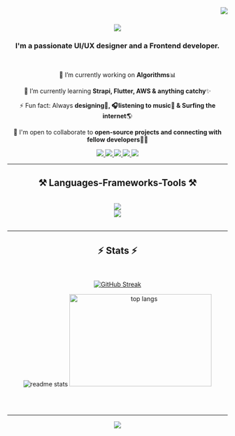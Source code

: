 <img align="right" src="https://visitor-badge.laobi.icu/badge?page_id=asare4u.asare4u" />

<h1 align="center">
    <img src="https://readme-typing-svg.herokuapp.com/?font=Righteous&size=35&center=true&vCenter=true&width=500&height=70&duration=4000&lines=Asare+Here!+👋;+Welcome+to+my+space!+🤗+✨;" />
</h1>

<h3 align="center">I'm a passionate UI/UX designer and a Frontend developer.</h3>

<br>

<div align = "center">
    
🔭 I’m currently working on **Algorithms**📊 
    
🌱 I’m currently learning **Strapi, Flutter, AWS & anything catchy**✨ 

⚡ Fun fact: Always **designing🎨, 🎧listening to music🎵 & Surfing the internet**🌎

🤝 I'm open to collaborate to **open-source projects and connecting with fellow developers**👨‍💻

</div>

<div align = "center">
 <a href="mailto:nkansahasare3@gmail.com" target="_blank">
    <img src="https://img.shields.io/badge/Gmail-D14836?style=for-the-badge&logo=gmail&logoColor=white" target="_blank"/>
 </a>
 <a href="https://linkedin.com/in/asare-nkansah-b9465724a" target="_blank">
    <img src="https://img.shields.io/badge/LinkedIn-0077B5?style=for-the-badge&logo=linkedin&logoColor=white" target="_blank" />
 </a>
 <a href="https://instagram.com/lucky_asare" target="_blank">
    <img src="https://img.shields.io/badge/Instagram-%23E4405F.svg?style=for-the-badge&logo=Instagram&logoColor=white" target="_blank" />
 </a>
 <a href="https://x.com/@LuckyAsare" target="_blank">
    <img src="https://img.shields.io/badge/Twitter(X)-000000?style=for-the-badge&logo=X&logoColor=white" target="_blank" />
 </a>
 <a href="mailto:nkansahasare3@gmail.com" target="_blank">
    <img src="https://img.shields.io/badge/Discord-%231DA1F2.svg?style=for-the-badge&logo=Discord&logoColor=white" target="_blank" />
 </a>
</div>

<hr> 

<h2 align="center">⚒️ Languages-Frameworks-Tools ⚒️</h2>

<br>

<div align="center">
    <img src="https://skillicons.dev/icons?i=figma,html,css,js,react,git,github,wordpress" /><br>
    <img src="https://skillicons.dev/icons?i=windows,nextjs,python,java,cs,cpp,php,mysql,vscode,linux" /><br>
</div>

<br>

<hr/>

<h2 align="center">⚡ Stats ⚡</h2>
<br>
<div align=center>
    
  [![GitHub Streak](https://streak-stats.demolab.com/?user=@asare4u&theme=react&border_radius=10)](https://git.io/streak-stats)
  
  <img src="https://github-readme-stats.vercel.app/api?username=asare4u&count_private=true&show_icons=true&theme=react&border_radius=10" alt="readme stats" />
  
  <img width=325 height=211 src="https://github-readme-stats.vercel.app/api/top-langs/?username=asare4u&layout=compact&theme=react&border_radius=10" alt="top langs" /> 
  
</div>


<br/><br/>

<hr/>

<div align="center">
    <img src="https://readme-typing-svg.herokuapp.com/?font=Righteous&size=25&center=true&vCenter=true&width=500&height=60&duration=4000&lines=Thank+you+for+the+visit!+🙏;+See+you+another+time!+😊;+Byeee!+👋" />
</div>

